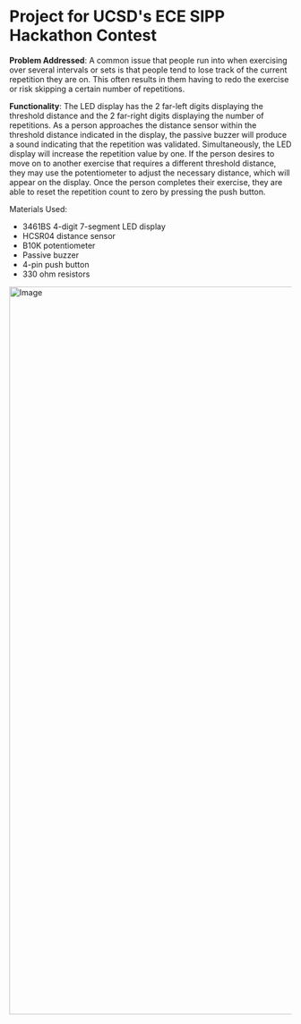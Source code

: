 # **Project for UCSD's ECE SIPP Hackathon Contest**  

**Problem Addressed**: A common issue that people run into when exercising over several intervals or sets is that people tend to lose track of the current repetition they are on. This often results in them having to redo the exercise or risk skipping a certain number of repetitions.   

**Functionality**: The LED display has the 2 far-left digits displaying the threshold distance and the 2 far-right digits displaying the number of repetitions. As a person approaches the distance sensor within the threshold distance indicated in the display, the passive buzzer will produce a sound indicating that the repetition was validated. Simultaneously, the LED display will increase the repetition value by one. If the person desires to move on to another exercise that requires a different threshold distance, they may use the potentiometer to adjust the necessary distance, which will appear on the display. Once the person completes their exercise, they are able to reset the repetition count to zero by pressing the push button. 

Materials Used:
* 3461BS 4-digit 7-segment LED display
* HCSR04 distance sensor
* B10K potentiometer
* Passive buzzer
* 4-pin push button
* 330 ohm resistors

<img width="3000" height="1301" alt="Image" src="https://github.com/user-attachments/assets/b2022b4e-e55f-4c44-814d-6440e3e3a01b" />
